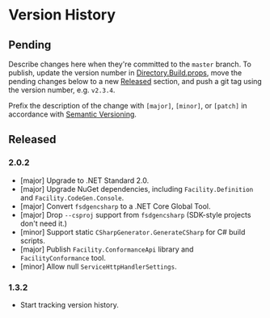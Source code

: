 # Version History

## Pending

Describe changes here when they're committed to the `master` branch. To publish, update the version number in [Directory.Build.props](src/Directory.Build.props), move the pending changes below to a new [Released](#released) section, and push a git tag using the version number, e.g. `v2.3.4`.

Prefix the description of the change with `[major]`, `[minor]`, or `[patch]` in accordance with [Semantic Versioning](https://semver.org/).

## Released

### 2.0.2

* [major] Upgrade to .NET Standard 2.0.
* [major] Upgrade NuGet dependencies, including `Facility.Definition` and `Facility.CodeGen.Console`.
* [major] Convert `fsdgencsharp` to a .NET Core Global Tool.
* [major] Drop `--csproj` support from `fsdgencsharp` (SDK-style projects don't need it.)
* [minor] Support static `CSharpGenerator.GenerateCSharp` for C# build scripts.
* [major] Publish `Facility.ConformanceApi` library and `FacilityConformance` tool.
* [minor] Allow null `ServiceHttpHandlerSettings`.

### 1.3.2

* Start tracking version history.
